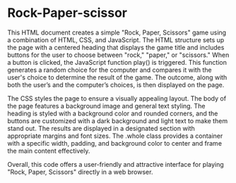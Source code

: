 # Rock-Paper-scissor
This HTML document creates a simple "Rock, Paper, Scissors" game using a combination of HTML, CSS, and JavaScript. The HTML structure sets up the page with a centered heading that displays the game title and includes buttons for the user to choose between "rock," "paper," or "scissors." When a button is clicked, the JavaScript function play() is triggered. This function generates a random choice for the computer and compares it with the user's choice to determine the result of the game. The outcome, along with both the user’s and the computer’s choices, is then displayed on the page.

The CSS styles the page to ensure a visually appealing layout. The body of the page features a background image and general text styling. The heading is styled with a background color and rounded corners, and the buttons are customized with a dark background and light text to make them stand out. The results are displayed in a designated section with appropriate margins and font sizes. The .whole class provides a container with a specific width, padding, and background color to center and frame the main content effectively.

Overall, this code offers a user-friendly and attractive interface for playing "Rock, Paper, Scissors" directly in a web browser.
